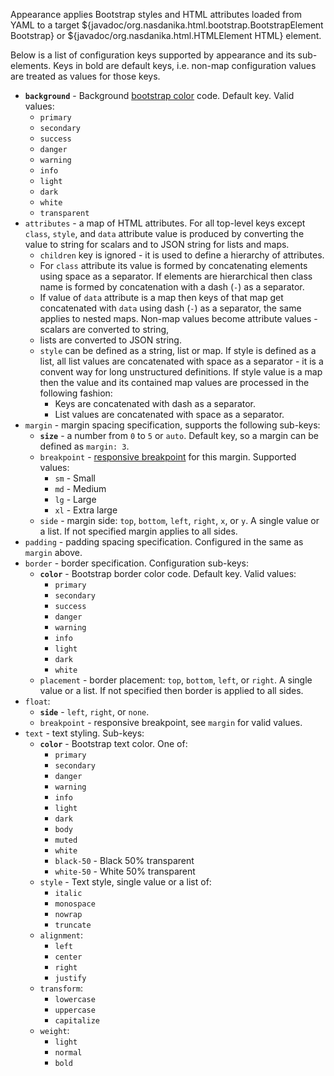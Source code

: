 Appearance applies Bootstrap styles and HTML attributes loaded from YAML to a target ${javadoc/org.nasdanika.html.bootstrap.BootstrapElement Bootstrap} or ${javadoc/org.nasdanika.html.HTMLElement HTML} element.

Below is a list of configuration keys supported by appearance and its sub-elements. 
Keys in bold are default keys, i.e. non-map configuration values are treated as values for those keys.

* **``background``** - Background [bootstrap color](https://getbootstrap.com/docs/4.5/utilities/colors/) code. Default key. Valid values:
    * ``primary``
    * ``secondary``
    * ``success``
    * ``danger``
    * ``warning``
    * ``info``
    * ``light``
    * ``dark``
    * ``white``
    * ``transparent``
* ``attributes`` - a map of HTML attributes. For all top-level keys except ``class``, ``style``, and ``data`` attribute value is produced by converting the value to string for scalars and to JSON string for lists and maps.
    * ``children`` key is ignored - it is used to define a hierarchy of attributes.
	 * For ``class`` attribute its value is formed by concatenating elements using space as a separator. If elements are hierarchical then class name is formed by concatenation with a dash (``-``) as a separator.
	 * If value of ``data`` attribute is a map then keys of that map get concatenated with ``data`` using dash (``-``) as a separator, the same applies to nested maps. Non-map values become attribute values - scalars are converted to string, 
	 * lists are converted to JSON string.
	 * ``style`` can be defined as a string, list or map. If style is defined as a list, all list values are concatenated with space as a separator - it is a convent way for long unstructured definitions.	If style value is a map then the value and its contained map values are processed in the following fashion:
	     * Keys are concatenated with dash as a separator.
	     * List values are concatenated with space as a separator.
* ``margin`` - margin spacing specification, supports the following sub-keys:
    * **``size``** - a number from ``0`` to ``5`` or ``auto``. Default key, so a margin can be defined as ``margin: 3``.
    * ``breakpoint`` - [responsive breakpoint](https://getbootstrap.com/docs/4.5/layout/overview/#responsive-breakpoints) for this margin. Supported values:
        * ``sm`` - Small
        * ``md`` - Medium
        * ``lg`` - Large
        * ``xl`` - Extra large
    * ``side`` - margin side: ``top``, ``bottom``, ``left``, ``right``, ``x``, or ``y``. A single value or a list. If not specified margin applies to all sides.    
* ``padding`` - padding spacing specification. Configured in the same as ``margin`` above.
* ``border`` - border specification. Configuration sub-keys:
    * **``color``** - Bootstrap border color code. Default key. Valid values:
        * ``primary``
        * ``secondary``
        * ``success``
        * ``danger``
        * ``warning``
        * ``info``
        * ``light``
        * ``dark``
        * ``white``
    * ``placement`` - border placement: ``top``, ``bottom``, ``left``, or ``right``. A single value or a list. If not specified then border is applied to all sides.
* ``float``:
    * **``side``** - ``left``, ``right``, or ``none``.
    * ``breakpoint`` - responsive breakpoint, see ``margin`` for valid values.
* ``text`` - text styling. Sub-keys:
    * **``color``** - Bootstrap text color. One of:
        * ``primary``
        * ``secondary``
        * ``danger``
        * ``warning``
        * ``info``
        * ``light``
        * ``dark``
        * ``body``	
        * ``muted``
        * ``white``
        * ``black-50`` - Black 50% transparent
        * ``white-50`` - White 50% transparent
    * ``style`` - Text style, single value or a list of: 
        * ``italic``
        * ``monospace``
        * ``nowrap``
        * ``truncate``
    * ``alignment``:
        * ``left``
        * ``center``
        * ``right``
        * ``justify``
    * ``transform``:
        * ``lowercase``
        * ``uppercase``
        * ``capitalize``
    * ``weight``:
        * ``light``
        * ``normal``
        * ``bold``       
